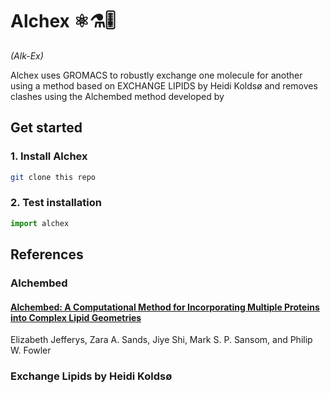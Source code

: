 Alchex ⚛⚗🎚 
===========
_(Alk-Ex)_

Alchex uses GROMACS to robustly exchange one molecule for another using a method based on EXCHANGE LIPIDS by Heidi Koldsø and removes clashes using the Alchembed method developed by 

Get started
-----------

### 1. Install Alchex

```bash
git clone this repo
```

### 2. Test installation

```python
import alchex
```

References
----------

### Alchembed

#### [Alchembed: A Computational Method for Incorporating Multiple Proteins into Complex Lipid Geometries](http://pubs.acs.org/doi/abs/10.1021/ct501111d)

Elizabeth Jefferys, Zara A. Sands, Jiye Shi, Mark S. P. Sansom, and Philip W. Fowler

### Exchange Lipids by Heidi Koldsø